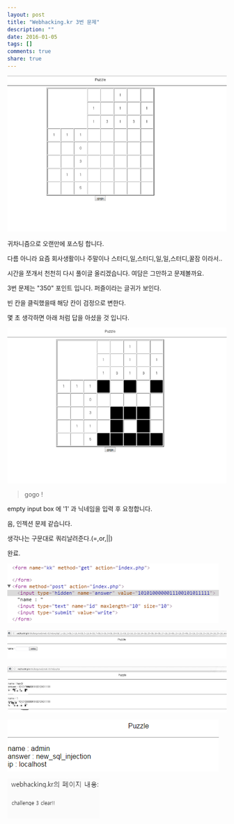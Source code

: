 ```yaml
---
layout: post
title: "Webhacking.kr 3번 문제"
description: ""
date: 2016-01-05
tags: []
comments: true
share: true
---
```


![](/assets/images/posts/473/27548B41568B61F8154C1B.PNG)

  

귀차니즘으로 오랜만에 포스팅 합니다.

다름 아니라 요즘 회사생활이나 주말이나 스터디,일,스터디,일,일,스터디,꿀잠 이라서..

시간을 쪼개서 천천히 다시 풀이글 올리겠습니다. 여담은 그만하고 문제볼까요.

  

3번 문제는 "350" 포인트 입니다. 퍼즐이라는 글귀가 보인다.

빈 칸을 클릭했을때 해당 칸이 검정으로 변한다.

  

몇 초 생각하면 아래 처럼 답을 아셨을 것 입니다.

  

![](/assets/images/posts/473/244A5442568B6594062363.PNG)

> gogo !

>

>  

  

empty input box 에 '1' 과 닉네임을 입력 후 요청합니다.

음, 인젝션 문제 같습니다.

생각나는 구문대로 쿼리날려준다.(=,or,||)

  

완료.

  

  

  

![](/assets/images/posts/473/2654EC38568B676B2BB2A2.PNG)

  

  

  

  

![](/assets/images/posts/473/27042036568B65EF0E586B.PNG)

  

![](/assets/images/posts/473/23775E38568B6605045DCB.JPEG)

  

  

![](/assets/images/posts/473/263AB646568B687034DCB6.PNG)

  

![](/assets/images/posts/473/24547646568B68741F440F.PNG)

  

